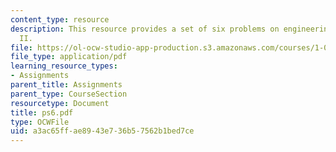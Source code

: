 ```yaml
---
content_type: resource
description: This resource provides a set of six problems on engineering mechanics
  II.
file: https://ol-ocw-studio-app-production.s3.amazonaws.com/courses/1-060-engineering-mechanics-ii-spring-2006/a3ac65ffae8943e736b57562b1bed7ce_ps6.pdf
file_type: application/pdf
learning_resource_types:
- Assignments
parent_title: Assignments
parent_type: CourseSection
resourcetype: Document
title: ps6.pdf
type: OCWFile
uid: a3ac65ff-ae89-43e7-36b5-7562b1bed7ce
---
```

